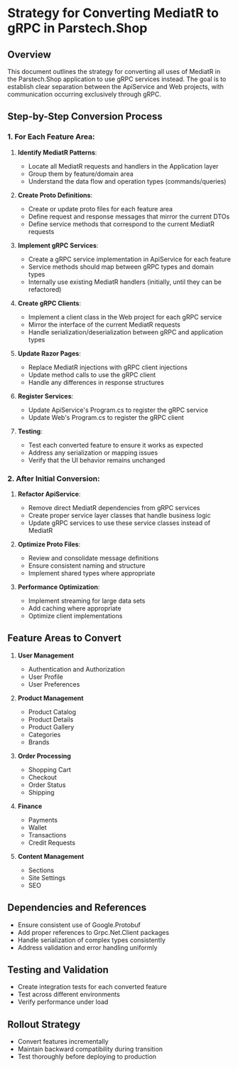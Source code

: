 # Strategy for Converting MediatR to gRPC in Parstech.Shop

## Overview

This document outlines the strategy for converting all uses of MediatR in the Parstech.Shop application to use gRPC services instead. The goal is to establish clear separation between the ApiService and Web projects, with communication occurring exclusively through gRPC.

## Step-by-Step Conversion Process

### 1. For Each Feature Area:

1. **Identify MediatR Patterns**:
   - Locate all MediatR requests and handlers in the Application layer
   - Group them by feature/domain area
   - Understand the data flow and operation types (commands/queries)

2. **Create Proto Definitions**:
   - Create or update proto files for each feature area
   - Define request and response messages that mirror the current DTOs
   - Define service methods that correspond to the current MediatR requests

3. **Implement gRPC Services**:
   - Create a gRPC service implementation in ApiService for each feature
   - Service methods should map between gRPC types and domain types
   - Internally use existing MediatR handlers (initially, until they can be refactored)

4. **Create gRPC Clients**:
   - Implement a client class in the Web project for each gRPC service
   - Mirror the interface of the current MediatR requests
   - Handle serialization/deserialization between gRPC and application types

5. **Update Razor Pages**:
   - Replace MediatR injections with gRPC client injections
   - Update method calls to use the gRPC client
   - Handle any differences in response structures

6. **Register Services**:
   - Update ApiService's Program.cs to register the gRPC service
   - Update Web's Program.cs to register the gRPC client

7. **Testing**:
   - Test each converted feature to ensure it works as expected
   - Address any serialization or mapping issues
   - Verify that the UI behavior remains unchanged

### 2. After Initial Conversion:

1. **Refactor ApiService**:
   - Remove direct MediatR dependencies from gRPC services
   - Create proper service layer classes that handle business logic
   - Update gRPC services to use these service classes instead of MediatR

2. **Optimize Proto Files**:
   - Review and consolidate message definitions
   - Ensure consistent naming and structure
   - Implement shared types where appropriate

3. **Performance Optimization**:
   - Implement streaming for large data sets
   - Add caching where appropriate
   - Optimize client implementations

## Feature Areas to Convert

1. **User Management**
   - Authentication and Authorization
   - User Profile
   - User Preferences

2. **Product Management**
   - Product Catalog
   - Product Details
   - Product Gallery
   - Categories
   - Brands

3. **Order Processing**
   - Shopping Cart
   - Checkout
   - Order Status
   - Shipping

4. **Finance**
   - Payments
   - Wallet
   - Transactions
   - Credit Requests

5. **Content Management**
   - Sections
   - Site Settings
   - SEO

## Dependencies and References

- Ensure consistent use of Google.Protobuf
- Add proper references to Grpc.Net.Client packages
- Handle serialization of complex types consistently
- Address validation and error handling uniformly

## Testing and Validation

- Create integration tests for each converted feature
- Test across different environments
- Verify performance under load

## Rollout Strategy

- Convert features incrementally
- Maintain backward compatibility during transition
- Test thoroughly before deploying to production 